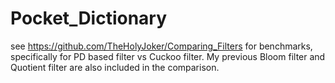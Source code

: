 # Pocket_Dictionary

see https://github.com/TheHolyJoker/Comparing_Filters for benchmarks, specifically for PD based filter vs Cuckoo filter.
My previous Bloom filter and Quotient filter are also included in the comparison.
